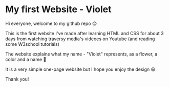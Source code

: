 # My first Website - Violet

Hi everyone, welcome to my github repo :blush:

This is the first website I've made after learning HTML and CSS for about 3 days from watching traversy media's videoes on Youtube (and reading some W3school tutorials)

The website explains what my name - "Violet" represents, as a flower, a color and a name :purple_heart:

It is a very simple one-page website but I hope you enjoy the design :smiley:

Thank you!
